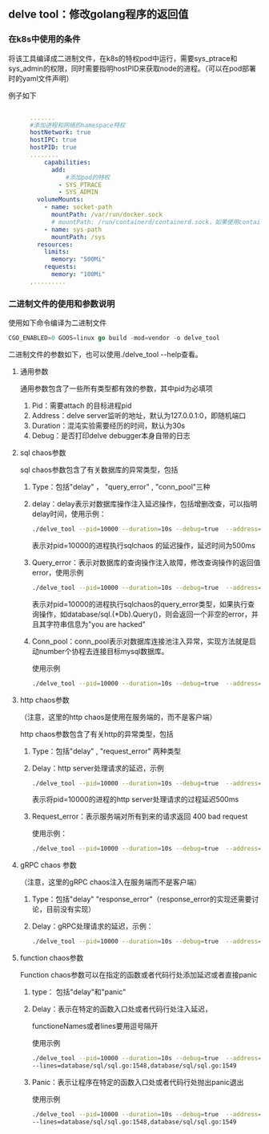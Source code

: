 ## delve tool：修改golang程序的返回值

### 在k8s中使用的条件

将该工具编译成二进制文件，在k8s的特权pod中运行，需要sys_ptrace和sys_admin的权限，同时需要指明hostPID来获取node的进程。（可以在pod部署时的yaml文件声明）

例子如下



```yaml

      .......
      #添加进程和网络的namespace特权
      hostNetwork: true
      hostIPC: true
      hostPID: true
      ........
          capabilities:
            add:
                #添加pod的特权
              - SYS_PTRACE
              - SYS_ADMIN
        volumeMounts:
          - name: socket-path
            mountPath: /var/run/docker.sock
            # mountPath: /run/containerd/containerd.sock，如果使用containerd的话
          - name: sys-path
            mountPath: /sys
        resources:
          limits:
            memory: "500Mi"
          requests:
            memory: "100Mi"
      ,.........


```



###  二进制文件的使用和参数说明

使用如下命令编译为二进制文件

```go
CGO_ENABLED=0 GOOS=linux go build -mod=vendor -o delve_tool
```

二进制文件的参数如下，也可以使用./delve_tool --help查看。

1. 通用参数

   通用参数包含了一些所有类型都有效的参数，其中pid为必填项

   1. Pid：需要attach 的目标进程pid
   2. Address：delve server监听的地址，默认为127.0.0.1:0，即随机端口
   3. Duration：混沌实验需要经历的时间，默认为30s
   4. Debug：是否打印delve debugger本身自带的日志

2. sql chaos参数

   sql chaos参数包含了有关数据库的异常类型，包括

   1. Type：包括"delay" ， "query_error" , "conn_pool"三种

   2. delay：delay表示对数据库操作注入延迟操作，包括增删改查，可以指明delay时间，使用示例：

      ```bash
      ./delve_tool --pid=10000 --duration=10s --debug=true  --address=127.0.0.1:30303 sqlchaos --type=delay --delay=500ms
      ```

      表示对pid=10000的进程执行sqlchaos 的延迟操作，延迟时间为500ms

   3. Query_error：表示对数据库的查询操作注入故障，修改查询操作的返回值error，使用示例

      ```bash
      ./delve_tool --pid=10000 --duration=10s --debug=true  --address=127.0.0.1:30303 sqlchaos --type=query_error --errorInfo="you are hacked"
      ```

      表示对pid=10000的进程执行sqlchaos的query_error类型，如果执行查询操作，如database/sql.(*Db).Query()，则会返回一个非空的error，并且其字符串信息为"you are hacked"

   4. Conn_pool：conn_pool表示对数据库连接池注入异常，实现方法就是启动number个协程去连接目标mysql数据库。

      使用示例

      ```bash
      ./delve_tool --pid=10000 --duration=10s --debug=true  --address=127.0.0.1:30303 sqlchaos --type=conn_pool --number=100 --mysqlinfo="user:password@tcp(127.0.0.1:3306)/user"
      ```

      

3. http chaos参数

   （注意，这里的http chaos是使用在服务端的，而不是客户端）

   http chaos参数包含了有关http的异常类型，包括

   1. Type：包括"delay" , "request_error" 两种类型

   2. Delay：http server处理请求的延迟，示例

      ```bash
      ./delve_tool --pid=10000 --duration=10s --debug=true  --address=127.0.0.1:30303 httpchaos --type=delay --delay=500ms
      ```

      表示将pid=10000的进程的http server处理请求的过程延迟500ms

   3. Request_error：表示服务端对所有到来的请求返回 400 bad request

      使用示例：

      ```bash
      ./delve_tool --pid=10000 --duration=10s --debug=true  --address=127.0.0.1:30303 httpchaos --type=request_error 
      ```

4. gRPC chaos 参数

   （注意，这里的gRPC chaos注入在服务端而不是客户端）

   1. Type：包括"delay" "response_error"（response_error的实现还需要讨论，目前没有实现）

   2. Delay：gRPC处理请求的延迟，示例：

      ```bash
      ./delve_tool --pid=10000 --duration=10s --debug=true  --address=127.0.0.1:30303 grpcchaos --type=request_error 
      ```

5. function chaos参数

   Function chaos参数可以在指定的函数或者代码行处添加延迟或者直接panic

   1. type： 包括"delay"和"panic"

   2. Delay：表示在特定的函数入口处或者代码行处注入延迟，

      functioneNames或者lines要用逗号隔开

      使用示例

      ```bash
      ./delve_tool --pid=10000 --duration=10s --debug=true  --address=127.0.0.1:30303 functionchaos --type=delay --functionNames=database/sql.(*DB).Query,database/sql.(*DB).Exec 
      --lines=database/sql/sql.go:1548,database/sql/sql.go:1549
      ```

   3. Panic：表示让程序在特定的函数入口处或者代码行处抛出panic退出

      使用示例

      ```bash
      ./delve_tool --pid=10000 --duration=10s --debug=true  --address=127.0.0.1:30303 functionchaos --type=panic --functionNames=database/sql.(*DB).Query,database/sql.(*DB).Exec 
      --lines=database/sql/sql.go:1548,database/sql/sql.go:1549
      ```





